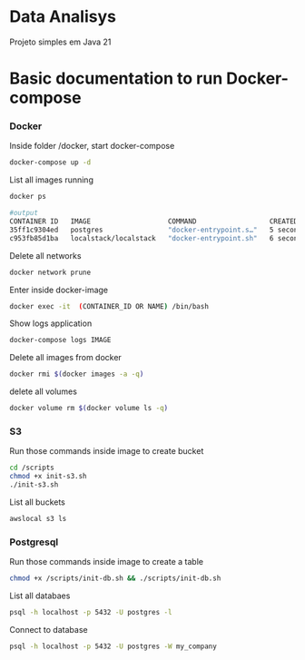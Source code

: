 # Data Analisys
Projeto simples em Java 21


# Basic documentation to run  Docker-compose

### Docker

Inside folder /docker, start docker-compose
```bash
docker-compose up -d 
```

List all images running
```bash
docker ps

#output
CONTAINER ID   IMAGE                   COMMAND                  CREATED         STATUS                            PORTS                                                                     NAMES
35ff1c9304ed   postgres                "docker-entrypoint.s…"   5 seconds ago   Up 5 seconds                      5432/tcp                                                                  docker_postgres_1
c953fb85d1ba   localstack/localstack   "docker-entrypoint.sh"   6 seconds ago   Up 5 seconds (health: starting)   0.0.0.0:4566->4566/tcp, 4510-4559/tcp, 5678/tcp, 0.0.0.0:5432->5432/tcp   docker_localstack_1

```

Delete all networks
```bash
docker network prune
```

Enter inside docker-image 
```bash
docker exec -it  (CONTAINER_ID OR NAME) /bin/bash 
```

Show logs application
```bash
docker-compose logs IMAGE
```


Delete all images from docker
```bash
docker rmi $(docker images -a -q)
```
delete all volumes
```bash
docker volume rm $(docker volume ls -q)
```

### S3



Run those commands inside image to create bucket
```bash
cd /scripts
chmod +x init-s3.sh
./init-s3.sh
```

List all buckets
```bash
awslocal s3 ls
```

### Postgresql

Run those commands inside image to create a table
```bash
chmod +x /scripts/init-db.sh && ./scripts/init-db.sh
```

List all databaes
```bash
psql -h localhost -p 5432 -U postgres -l
```

Connect to database
```bash
psql -h localhost -p 5432 -U postgres -W my_company
```



 

